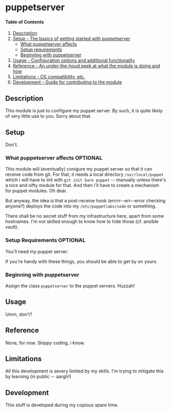 # puppetserver

#### Table of Contents

1. [Description](#description)
1. [Setup - The basics of getting started with puppetserver](#setup)
    * [What puppetserver affects](#what-puppetserver-affects)
    * [Setup requirements](#setup-requirements)
    * [Beginning with puppetserver](#beginning-with-puppetserver)
1. [Usage - Configuration options and additional functionality](#usage)
1. [Reference - An under-the-hood peek at what the module is doing and how](#reference)
1. [Limitations - OS compatibility, etc.](#limitations)
1. [Development - Guide for contributing to the module](#development)

## Description

This module is just to configure my puppet server. By such, it is quite likely
of very little use to you. Sorry about that.

## Setup

Don't.

### What puppetserver affects **OPTIONAL**

This module will (eventually) conigure my puppet server so that it can receive
code from git. For that, it needs a local directory `/usr/local/puppet` which
i will have to init with `git init bare puppet` -- manually unless there's a 
nice and nifty module for that. And then i'll have to create a mechanism for 
puppet modules. Oh dear.

But anyway, the idea is that a post-receive hook (errrrr--err--error checking
anyone?) deploys the code into my `/etc/puppetlabs/code` or something.

There shall be no secret stuff from my infrastructure here, apart from some 
hostnames. I'm not skilled enough to know how to hide those (cf. ansible vault).


### Setup Requirements **OPTIONAL**

You'll need my puppet server.

If you're handy with these things, you should be able to get by on yours.

### Beginning with puppetserver

Assign the class `puppetserver` to the puppet servers. Huzzah!


## Usage

Umm, don't?

## Reference

None, for now. Sloppy coding, i know.


## Limitations

All this development is severy limited by my skills. I'm trying to mitigate
this by learning (in public -- aargh!)

## Development

This stuff is developed during my copious spare time. 

